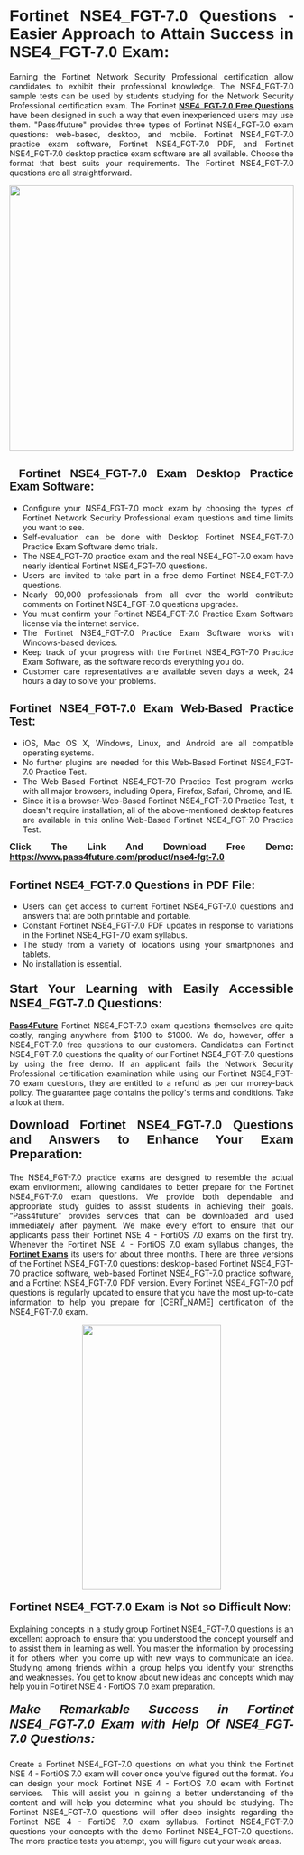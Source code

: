 <h1 style="text-align: justify;"><span style="font-family:Tahoma,Geneva,sans-serif;"><strong>Fortinet NSE4_FGT-7.0 Questions - Easier Approach to Attain Success in NSE4_FGT-7.0 Exam:</strong></span></h1>

<p style="text-align: justify;">Earning the Fortinet Network Security Professional certification allow candidates to exhibit their professional knowledge. The NSE4_FGT-7.0 sample tests can be used by students studying for the Network Security Professional certification exam. The Fortinet <a href="https://www.pass4future.com/questions/fortinet/nse4-fgt-7.0" target="_blank"><span style="font-family:Tahoma,Geneva,sans-serif;"><strong>NSE4_FGT-7.0 Free Questions</strong></span></a> have been designed in such a way that even inexperienced users may use them. "Pass4future" provides three types of Fortinet NSE4_FGT-7.0 exam questions: web-based, desktop, and mobile. Fortinet NSE4_FGT-7.0 practice exam software, Fortinet NSE4_FGT-7.0 PDF, and Fortinet NSE4_FGT-7.0 desktop practice exam software are all available. Choose the format that best suits your requirements. The Fortinet NSE4_FGT-7.0 questions are all straightforward.</p>

<p style="text-align: justify;"><a href="https://www.pass4future.com/product/nse4-fgt-7.0" target="_blank"><img alt="" src="https://lh3.googleusercontent.com/pw/AM-JKLU5_aushiRQbaoUdVonD_1om6esFnUm_j21jdeI1V3aesz_ETcO2Y8QVj0ZamD1vJ__MzXKNoh3XzzrDTXgudBuMwEatvdphNwcixeZDIncATvFdVanIchOfqVuIJHbWkG03KYMH2pwXnb7WaAnvI3g=w1366-h490-no?authuser=0" style="width: 100%; height: 470px;" /></a></p>

<h2 style="text-align: justify;"><strong><span style="font-family:Tahoma,Geneva,sans-serif;"><span style="font-size:20px;"> Fortinet NSE4_FGT-7.0 Exam Desktop Practice Exam Software:</span></span></strong></h2>

<ul>
	<li style="text-align: justify;">Configure your NSE4_FGT-7.0 mock exam by choosing the types of Fortinet Network Security Professional exam questions and time limits you want to see.</li>
	<li style="text-align: justify;">Self-evaluation can be done with Desktop Fortinet NSE4_FGT-7.0 Practice Exam Software demo trials.</li>
	<li style="text-align: justify;">The NSE4_FGT-7.0 practice exam and the real NSE4_FGT-7.0 exam have nearly identical Fortinet NSE4_FGT-7.0 questions.</li>
	<li style="text-align: justify;">Users are invited to take part in a free demo Fortinet NSE4_FGT-7.0 questions.</li>
	<li style="text-align: justify;">Nearly 90,000 professionals from all over the world contribute comments on Fortinet NSE4_FGT-7.0 questions upgrades.</li>
	<li style="text-align: justify;">You must confirm your Fortinet NSE4_FGT-7.0 Practice Exam Software license via the internet service.</li>
	<li style="text-align: justify;">The Fortinet NSE4_FGT-7.0 Practice Exam Software works with Windows-based devices.</li>
	<li style="text-align: justify;">Keep track of your progress with the Fortinet NSE4_FGT-7.0 Practice Exam Software, as the software records everything you do.</li>
	<li style="text-align: justify;">Customer care representatives are available seven days a week, 24 hours a day to solve your problems.</li>
</ul>

<h2 style="text-align: justify;"><span style="font-family:Tahoma,Geneva,sans-serif;"><strong><span style="font-size:20px;">Fortinet NSE4_FGT-7.0 Exam Web-Based Practice Test:</span></strong></span></h2>

<ul>
	<li style="text-align: justify;">iOS, Mac OS X, Windows, Linux, and Android are all compatible operating systems.</li>
	<li style="text-align: justify;">No further plugins are needed for this Web-Based Fortinet NSE4_FGT-7.0 Practice Test.</li>
	<li style="text-align: justify;">The Web-Based Fortinet NSE4_FGT-7.0 Practice Test program works with all major browsers, including Opera, Firefox, Safari, Chrome, and IE.</li>
	<li style="text-align: justify;">Since it is a browser-Web-Based Fortinet NSE4_FGT-7.0 Practice Test, it doesn't require installation; all of the above-mentioned desktop features are available in this online Web-Based Fortinet NSE4_FGT-7.0 Practice Test.</li>
</ul>

<p style="text-align: justify;"><span style="font-family:Tahoma,Geneva,sans-serif;"><span style="font-size:16px;"><strong>Click The Link And Download Free Demo:</strong></span></span> <a href="https://www.pass4future.com/product/nse4-fgt-7.0" target="_blank"><span style="font-family:Tahoma,Geneva,sans-serif;"><span style="font-size:16px;"><strong>https://www.pass4future.com/product/nse4-fgt-7.0</strong></span></span></a></p>

<h2 style="text-align: justify;"><strong><span style="font-family:Tahoma,Geneva,sans-serif;"><span style="font-size:20px;">Fortinet NSE4_FGT-7.0 Questions in PDF File:</span></span></strong></h2>

<ul>
	<li style="text-align: justify;">Users can get access to current Fortinet NSE4_FGT-7.0 questions and answers that are both printable and portable.</li>
	<li style="text-align: justify;">Constant Fortinet NSE4_FGT-7.0 PDF updates in response to variations in the Fortinet NSE4_FGT-7.0 exam syllabus.</li>
	<li style="text-align: justify;">The study from a variety of locations using your smartphones and tablets.</li>
	<li style="text-align: justify;">No installation is essential.</li>
</ul>

<h3 style="text-align: justify;"><span style="font-family:Tahoma,Geneva,sans-serif;"><strong><span style="font-size:22px;">Start Your Learning with Easily Accessible NSE4_FGT-7.0 Questions:</span></strong></span></h3>

<p style="text-align: justify;"><strong><a href="https://www.pass4future.com/" target="_blank">Pass4Future</a></strong> Fortinet NSE4_FGT-7.0 exam questions themselves are quite costly, ranging anywhere from $100 to $1000. We do, however, offer a NSE4_FGT-7.0 free questions to our customers. Candidates can Fortinet NSE4_FGT-7.0 questions the quality of our Fortinet NSE4_FGT-7.0 questions by using the free demo. If an applicant fails the Network Security Professional certification examination while using our Fortinet NSE4_FGT-7.0 exam questions, they are entitled to a refund as per our money-back policy. The guarantee page contains the policy's terms and conditions. Take a look at them.</p>

<h4 style="text-align: justify;"><strong><span style="font-family:Tahoma,Geneva,sans-serif;"><span style="font-size:22px;">Download Fortinet NSE4_FGT-7.0 Questions and Answers to Enhance Your Exam Preparation:</span></span></strong></h4>

<p style="text-align: justify;">The NSE4_FGT-7.0 practice exams are designed to resemble the actual exam environment, allowing candidates to better prepare for the Fortinet NSE4_FGT-7.0 exam questions. We provide both dependable and appropriate study guides to assist students in achieving their goals. “Pass4future” provides services that can be downloaded and used immediately after payment. We make every effort to ensure that our applicants pass their Fortinet NSE 4 - FortiOS 7.0 exams on the first try. Whenever the Fortinet NSE 4 - FortiOS 7.0 exam syllabus changes, the <strong><a href="https://www.pass4future.com/fortinet" target="_blank">Fortinet Exams</a></strong> its users for about three months. There are three versions of the Fortinet NSE4_FGT-7.0 questions: desktop-based Fortinet NSE4_FGT-7.0 practice software, web-based Fortinet NSE4_FGT-7.0 practice software, and a Fortinet NSE4_FGT-7.0 PDF version. Every Fortinet NSE4_FGT-7.0 pdf questions is regularly updated to ensure that you have the most up-to-date information to help you prepare for [CERT_NAME] certification of the NSE4_FGT-7.0 exam.</p>

<p style="text-align: center;"><a href="https://www.pass4future.com/product/nse4-fgt-7.0" target="_blank"><img alt="" src="https://lh3.googleusercontent.com/pw/AM-JKLV3yUm3jiqqIo1xIsj1VJ_UeysYexQY-pRYO0rIFl3vg11QZioN-gzffpw2AfKqFynWuvoXOreWrWS0swpr4xmOSWfwII2jvatteuqrfxiWGFBSHPiZUCoi33jqeymK5dmu-0enyX6tayRCAMHw05jv=s617-no?authuser=0" style="width: 70%; height: 470px;" /></a></p>

<h4 style="text-align: justify;"><strong><span style="font-family:Tahoma,Geneva,sans-serif;"><span style="font-size:20px;">Fortinet NSE4_FGT-7.0 Exam is Not so Difficult Now:</span></span></strong></h4>

<p style="text-align: justify;">Explaining concepts in a study group Fortinet NSE4_FGT-7.0 questions is an excellent approach to ensure that you understood the concept yourself and to assist them in learning as well. You master the information by processing it for others when you come up with new ways to communicate an idea. Studying among friends within a group helps you identify your strengths and weaknesses. You get to know about new ideas and concepts <span style="font-family:Tahoma,Geneva,sans-serif;">which may help you in Fortinet NSE 4 - FortiOS 7.0 exam preparation.</span></p>

<h5 style="text-align: justify;"><span style="font-family:Tahoma,Geneva,sans-serif;"><span style="font-size:22px;"><strong>Make Remarkable Success in Fortinet NSE4_FGT-7.0 Exam with Help Of NSE4_FGT-7.0 Questions:</strong></span></span></h5>

<p style="text-align: justify;">Create a Fortinet NSE4_FGT-7.0 questions on what you think the Fortinet NSE 4 - FortiOS 7.0 exam will cover once you've figured out the format. You can design your mock Fortinet NSE 4 - FortiOS 7.0 exam with Fortinet services.  This will assist you in gaining a better understanding of the content and will help you determine what you should be studying. The Fortinet NSE4_FGT-7.0 questions will offer deep insights regarding the Fortinet NSE 4 - FortiOS 7.0 exam syllabus. Fortinet NSE4_FGT-7.0 questions your concepts with the demo Fortinet NSE4_FGT-7.0 questions. The more practice tests you attempt, you will figure out your weak areas.</p>
